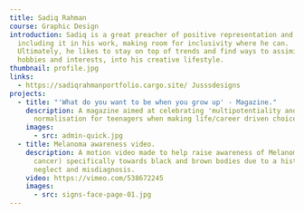 ```yaml
---
title: Sadiq Rahman
course: Graphic Design
introduction: Sadiq is a great preacher of positive representation and loves
  including it in his work, making room for inclusivity where he can.
  Ultimately, he likes to stay on top of trends and find ways to assimilate my
  hobbies and interests, into his creative lifestyle.
thumbnail: profile.jpg
links:
  - https://sadiqrahmanportfolio.cargo.site/ Jusssdesigns
projects:
  - title: "'What do you want to be when you grow up' - Magazine."
    description: A magazine aimed at celebrating 'multipotentiality and its
      normalisation for teenagers when making life/career driven choices.
    images:
      - src: admin-quick.jpg
  - title: Melanoma awareness video.
    description: A motion video made to help raise awareness of Melanoma (skin
      cancer) specifically towards black and brown bodies due to a history of
      neglect and misdiagnosis.
    video: https://vimeo.com/538672245
    images:
      - src: signs-face-page-01.jpg
---
```

